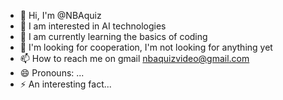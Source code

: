 - 👋 Hi, I'm @NBAquiz
- 👀 I am interested in AI technologies
- 🌱 I am currently learning the basics of coding
- 💞️ I'm looking for cooperation, I'm not looking for anything yet
- 📫 How to reach me on gmail nbaquizvideo@gmail.com
- 😄 Pronouns: ...
- ⚡ An interesting fact...
<!---
NBAquiz/NBAquiz is a ✨ special ✨ repository because its `README.md` (this file) appears on your GitHub profile.
You can click the Preview link to take a look at your changes.
--->

